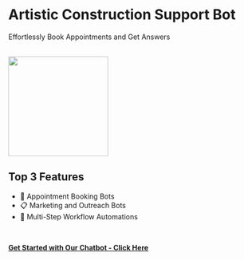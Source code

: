 # Artistic Construction Support Bot
Effortlessly Book Appointments and Get Answers

<br>

<img src="![image](https://github.com/mattrob333/txt-files/assets/31228129/bf8e766f-73e2-4bdc-9386-f4cf9a54a537)" height="200">
<br>

## Top 3 Features

* 📅 Appointment Booking Bots
* 📋 Marketing and Outreach Bots
* 🤖 Multi-Step Workflow Automations
<br>

**[<i class="fa-solid fa-up-right-from-square"></i> Get Started with Our Chatbot - Click Here](https://github.com/mattrob333/Projects_Expanded/blob/main/construction_chatbot.md)**
